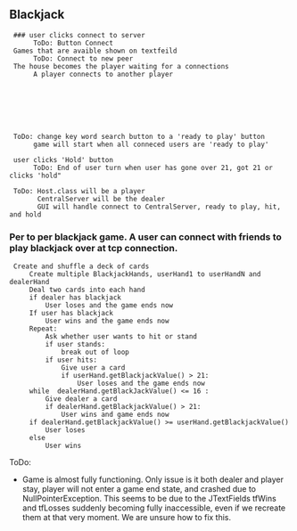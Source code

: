 ## Blackjack

     ### user clicks connect to server
          ToDo: Button Connect
     Games that are avaible shown on textfeild
          ToDo: Connect to new peer 
     The house becomes the player waiting for a connections
          A player connects to another player
          
          
     
     
     
     
     
     ToDo: change key word search button to a 'ready to play' button 
          game will start when all conneced users are 'ready to play'
               
     user clicks 'Hold' button
          ToDo: End of user turn when user has gone over 21, got 21 or clicks 'hold"
     
     ToDo: Host.class will be a player
           CentralServer will be the dealer 
           GUI will handle connect to CentralServer, ready to play, hit, and hold 
### Per to per blackjack game. A user can connect with friends to play blackjack over at tcp connection. 

     
     Create and shuffle a deck of cards
         Create multiple BlackjackHands, userHand1 to userHandN and dealerHand
         Deal two cards into each hand
         if dealer has blackjack
             User loses and the game ends now
         If user has blackjack
             User wins and the game ends now
         Repeat:
             Ask whether user wants to hit or stand
             if user stands:
                 break out of loop
             if user hits:
                 Give user a card
                 if userHand.getBlackjackValue() > 21:
                     User loses and the game ends now
         while  dealerHand.getBlackJackValue() <= 16 :
             Give dealer a card
             if dealerHand.getBlackjackValue() > 21:
                 User wins and game ends now
         if dealerHand.getBlackjackValue() >= userHand.getBlackjackValue()
             User loses
         else
             User wins

ToDo:
- Game is almost fully functioning. Only issue is it both dealer and player stay, player will not enter a game end state, and crashed due to NullPointerException. This seems to be due to the JTextFields tfWins and tfLosses suddenly becoming fully inaccessible, even if we recreate them at that very moment. We are unsure how to fix this.
